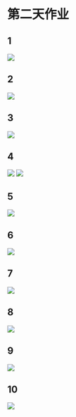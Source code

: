 # 第二天作业

## 1  
![](1.jpg)
## 2  
![](2.jpg)
## 3  
![](3.jpg)
## 4  
![](4-1.jpg)
![](4-2.jpg)
## 5  
![](5.jpg)
## 6  
![](6.jpg)
## 7  
![](7.jpg)
## 8  
![](8.jpg)
## 9  
![](9.jpg)
## 10  
![](10.jpg)
